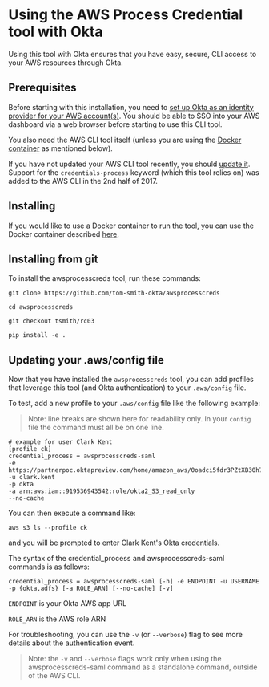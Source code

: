 Using the AWS Process Credential tool with Okta
===============================================

Using this tool with Okta ensures that you have easy, secure, CLI access to your AWS resources through Okta.


Prerequisites
-------------

Before starting with this installation, you need to [set up Okta as an identity provider for your AWS account(s)](https://support.okta.com/help/servlet/fileField?retURL=/help/articles/Knowledge_Article/Amazon-Web-Services-and-Okta-Integration-Guide&entityId=ka0F0000000MeyyIAC&field=File_Attachment__Body__s). You should be able to SSO into your AWS dashboard via a web browser before starting to use this CLI tool.

You also need the AWS CLI tool itself (unless you are using the [Docker container](https://github.com/tom-smith-okta/okta-awscli-python) as mentioned below).

If you have not updated your AWS CLI tool recently, you should [update it](https://docs.aws.amazon.com/cli/latest/userguide/installing.html). Support for the `credentials-process` keyword (which this tool relies on) was added to the AWS CLI in the 2nd half of 2017.

Installing
-------------

If you would like to use a Docker container to run the tool, you can use the Docker container described [here](https://github.com/tom-smith-okta/okta-awscli-python).

## Installing from git ##

To install the awsprocesscreds tool, run these commands:
```
git clone https://github.com/tom-smith-okta/awsprocesscreds

cd awsprocesscreds

git checkout tsmith/rc03

pip install -e .

```

Updating your .aws/config file
------------------------------

Now that you have installed the `awsprocesscreds` tool, you can add profiles that leverage this tool (and Okta authentication) to your `.aws/config` file.

To test, add a new profile to your `.aws/config` file like the following example:

>Note: line breaks are shown here for readability only. In your `config` file the command must all be on one line.

```
# example for user Clark Kent
[profile ck]
credential_process = awsprocesscreds-saml  
-e https://partnerpoc.oktapreview.com/home/amazon_aws/0oadci5fdr3PZtXB30h7/137  
-u clark.kent  
-p okta  
-a arn:aws:iam::919536943542:role/okta2_S3_read_only  
--no-cache
```

You can then execute a command like:

```
aws s3 ls --profile ck
```

and you will be prompted to enter Clark Kent's Okta credentials.

The syntax of the credential_process and awsprocesscreds-saml commands is as follows:

```
credential_process = awsprocesscreds-saml [-h] -e ENDPOINT -u USERNAME -p {okta,adfs} [-a ROLE_ARN] [--no-cache] [-v]
```

`ENDPOINT` is your Okta AWS app URL

`ROLE_ARN` is the AWS role ARN

For troubleshooting, you can use the `-v` (or `--verbose`) flag to see more details about the authentication event.

>Note: the `-v` and `--verbose` flags work only when using the awsprocesscreds-saml command as a standalone command, outside of the AWS CLI.

